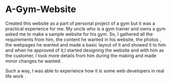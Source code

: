 # A-Gym-Website

Created this website as a part of personal project of a gym but it was a practical experience for me. My uncle who 
is a gym trainer and owns a gym asked me to make a sample website for his gym. So, I gathered all the requirements 
from him, the content he wanted in his website, the photos , the webpages he wanted and made a basic layout of it 
and showed it to him and when he approved of it,I started designing the website and with him as the customer, I took
more details from him during the making and made minor changes he wanted.

Such a way, I was able to experience how it is some web developers in real life work .
